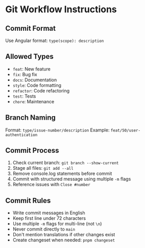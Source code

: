 # Git Workflow Instructions

## Commit Format

Use Angular format: `type(scope): description`

## Allowed Types

- `feat`: New feature
- `fix`: Bug fix
- `docs`: Documentation
- `style`: Code formatting
- `refactor`: Code refactoring
- `test`: Tests
- `chore`: Maintenance

## Branch Naming

Format: `type/issue-number/description`
Example: `feat/50/user-authentication`

## Commit Process

1. Check current branch: `git branch --show-current`
2. Stage all files: `git add --all`
3. Remove console.log statements before commit
4. Commit with structured message using multiple `-m` flags
5. Reference issues with `Close #number`

## Commit Rules

- Write commit messages in English
- Keep first line under 72 characters
- Use multiple `-m` flags for multi-line (not `\n`)
- Never commit directly to `main`
- Don't mention translations if other changes exist
- Create changeset when needed: `pnpm changeset`
